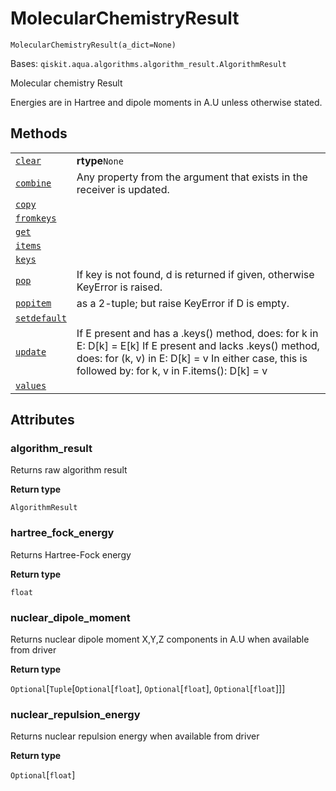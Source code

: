 # MolecularChemistryResult

<span id="undefined" />

`MolecularChemistryResult(a_dict=None)`

Bases: `qiskit.aqua.algorithms.algorithm_result.AlgorithmResult`

Molecular chemistry Result

Energies are in Hartree and dipole moments in A.U unless otherwise stated.

## Methods

|                                                                                                                                                                                                 |                                                                                                                                                                                                                      |
| ----------------------------------------------------------------------------------------------------------------------------------------------------------------------------------------------- | -------------------------------------------------------------------------------------------------------------------------------------------------------------------------------------------------------------------- |
| [`clear`](qiskit.chemistry.core.MolecularChemistryResult.clear#qiskit.chemistry.core.MolecularChemistryResult.clear "qiskit.chemistry.core.MolecularChemistryResult.clear")                     | **rtype**`None`                                                                                                                                                                                                      |
| [`combine`](qiskit.chemistry.core.MolecularChemistryResult.combine#qiskit.chemistry.core.MolecularChemistryResult.combine "qiskit.chemistry.core.MolecularChemistryResult.combine")             | Any property from the argument that exists in the receiver is updated.                                                                                                                                               |
| [`copy`](qiskit.chemistry.core.MolecularChemistryResult.copy#qiskit.chemistry.core.MolecularChemistryResult.copy "qiskit.chemistry.core.MolecularChemistryResult.copy")                         |                                                                                                                                                                                                                      |
| [`fromkeys`](qiskit.chemistry.core.MolecularChemistryResult.fromkeys#qiskit.chemistry.core.MolecularChemistryResult.fromkeys "qiskit.chemistry.core.MolecularChemistryResult.fromkeys")         |                                                                                                                                                                                                                      |
| [`get`](qiskit.chemistry.core.MolecularChemistryResult.get#qiskit.chemistry.core.MolecularChemistryResult.get "qiskit.chemistry.core.MolecularChemistryResult.get")                             |                                                                                                                                                                                                                      |
| [`items`](qiskit.chemistry.core.MolecularChemistryResult.items#qiskit.chemistry.core.MolecularChemistryResult.items "qiskit.chemistry.core.MolecularChemistryResult.items")                     |                                                                                                                                                                                                                      |
| [`keys`](qiskit.chemistry.core.MolecularChemistryResult.keys#qiskit.chemistry.core.MolecularChemistryResult.keys "qiskit.chemistry.core.MolecularChemistryResult.keys")                         |                                                                                                                                                                                                                      |
| [`pop`](qiskit.chemistry.core.MolecularChemistryResult.pop#qiskit.chemistry.core.MolecularChemistryResult.pop "qiskit.chemistry.core.MolecularChemistryResult.pop")                             | If key is not found, d is returned if given, otherwise KeyError is raised.                                                                                                                                           |
| [`popitem`](qiskit.chemistry.core.MolecularChemistryResult.popitem#qiskit.chemistry.core.MolecularChemistryResult.popitem "qiskit.chemistry.core.MolecularChemistryResult.popitem")             | as a 2-tuple; but raise KeyError if D is empty.                                                                                                                                                                      |
| [`setdefault`](qiskit.chemistry.core.MolecularChemistryResult.setdefault#qiskit.chemistry.core.MolecularChemistryResult.setdefault "qiskit.chemistry.core.MolecularChemistryResult.setdefault") |                                                                                                                                                                                                                      |
| [`update`](qiskit.chemistry.core.MolecularChemistryResult.update#qiskit.chemistry.core.MolecularChemistryResult.update "qiskit.chemistry.core.MolecularChemistryResult.update")                 | If E present and has a .keys() method, does: for k in E: D\[k] = E\[k] If E present and lacks .keys() method, does: for (k, v) in E: D\[k] = v In either case, this is followed by: for k, v in F.items(): D\[k] = v |
| [`values`](qiskit.chemistry.core.MolecularChemistryResult.values#qiskit.chemistry.core.MolecularChemistryResult.values "qiskit.chemistry.core.MolecularChemistryResult.values")                 |                                                                                                                                                                                                                      |

## Attributes

<span id="undefined" />

### algorithm\_result

Returns raw algorithm result

**Return type**

`AlgorithmResult`

<span id="undefined" />

### hartree\_fock\_energy

Returns Hartree-Fock energy

**Return type**

`float`

<span id="undefined" />

### nuclear\_dipole\_moment

Returns nuclear dipole moment X,Y,Z components in A.U when available from driver

**Return type**

`Optional`\[`Tuple`\[`Optional`\[`float`], `Optional`\[`float`], `Optional`\[`float`]]]

<span id="undefined" />

### nuclear\_repulsion\_energy

Returns nuclear repulsion energy when available from driver

**Return type**

`Optional`\[`float`]
